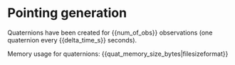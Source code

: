 # Pointing generation

Quaternions have been created for {{num_of_obs}} observations (one
quaternion every {{delta_time_s}} seconds).

Memory usage for quaternions: {{quat_memory_size_bytes|filesizeformat}}

